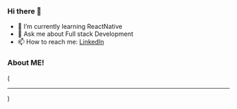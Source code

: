 ### Hi there 👋

<!--
**Dinesh-db/Dinesh-db** is a ✨ _special_ ✨ repository because its `README.md` (this file) appears on your GitHub profile.

Here are some ideas to get you started:
-->

- 🌱 I’m currently learning ReactNative
- 💬 Ask me about Full stack Development
- 📫 How to reach me: [LinkedIn](https://www.linkedin.com/in/dineshbabu56/)

### About ME!
(<hr/>)
